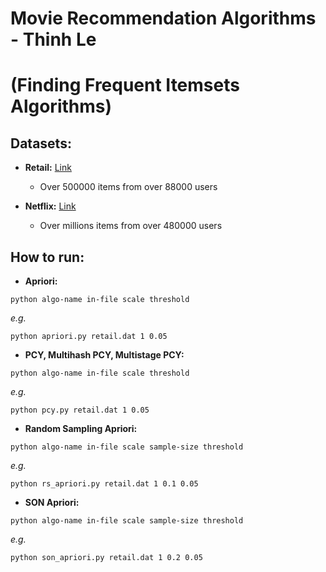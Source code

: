 # Movie Recommendation Algorithms - Thinh Le
# (Finding Frequent Itemsets Algorithms)

## Datasets:

-   **Retail:** [Link](http://fimi.uantwerpen.be/data/retail.dat)
    -   Over 500000 items from over 88000 users

-   **Netflix:** [Link](https://drive.google.com/file/d/1EX_2Pkid6EC4H-4KN0kP_S_89GKaTnXo)
    -   Over millions items from over 480000 users

## How to run:

-   **Apriori:**

```
python algo-name in-file scale threshold
```

_e.g._

```
python apriori.py retail.dat 1 0.05
```

-   **PCY, Multihash PCY, Multistage PCY:**

```
python algo-name in-file scale threshold
```

_e.g._

```
python pcy.py retail.dat 1 0.05
```

-   **Random Sampling Apriori:**

```
python algo-name in-file scale sample-size threshold
```

_e.g._

```
python rs_apriori.py retail.dat 1 0.1 0.05
```

-   **SON Apriori:**

```
python algo-name in-file scale sample-size threshold
```

_e.g._

```
python son_apriori.py retail.dat 1 0.2 0.05
```
